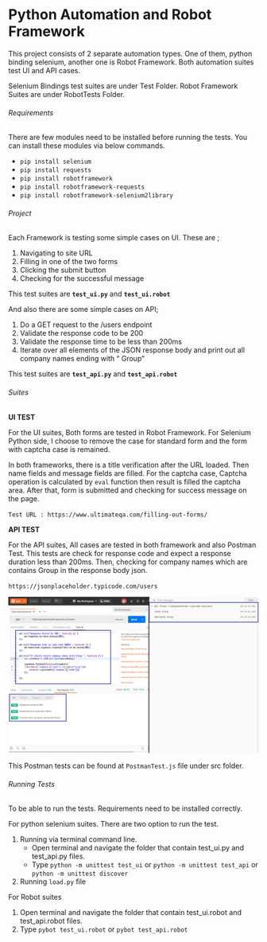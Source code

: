 # Python Automation and Robot Framework

This project consists of 2 separate automation types. One of them, python binding selenium,
another one is Robot Framework. Both automation suites test UI and API cases.

Selenium Bindings test suites are under Test Folder. Robot Framework
Suites are under RobotTests Folder.

###### Requirements 

There are few modules need to be installed before running the tests.
You can install these modules via below commands.

* `pip install selenium`
* `pip install requests`
* `pip install robotframework`
* `pip install robotframework-requests`
* `pip install robotframework-selenium2library`


###### Project 

Each Framework is testing some simple cases on UI. These are ;

1. Navigating to site URL
2. Filling in one of the two forms
3. Clicking the submit button
4. Checking for the successful message

This test suites are **`test_ui.py`** and **`test_ui.robot`**

And also there are some simple cases on API;

1. Do a GET request to the /users endpoint
2. Validate the response code to be 200
3. Validate the response time to be less than 200ms
4. Iterate over all elements of the JSON response body
and print out all company names ending with “ Group”

This test suites are **`test_api.py`** and **`test_api.robot`**


###### Suites

**UI TEST**

For the UI suites, Both forms are tested in Robot Framework. For Selenium Python side, I choose to
remove the case for standard form and the form with captcha case is remained. 

In both frameworks, there is a title verification after the URL loaded. Then name fields and 
message fields are filled. For the captcha case, Captcha operation is calculated by `eval`
function then result is filled the captcha area. After that, form is submitted and checking 
for success message on the page.

`Test URL : https://www.ultimateqa.com/filling-out-forms/`

**API TEST**

For the API suites, All cases are tested in both framework and also Postman Test.
This tests are check for response code and expect a response duration less than 200ms.
Then, checking for company names which are contains Group in the response body json.

`https://jsonplaceholder.typicode.com/users`

![Postman Test Results](https://github.com/kutayyegul/assignment/blob/master/postman.png)

This Postman tests can be found at `PostmanTest.js` file under src folder.

###### Running Tests

To be able to run the tests. Requirements need to be installed correctly.

For python selenium suites. There are two option to run the test. 

1. Running via terminal command line.
    * Open terminal and navigate the folder that contain test_ui.py and test_api.py files.
    * Type `python -m unittest test_ui` or `python -m unittest test_api`
    or `python -m unittest discover`
2. Running `load.py` file 

For Robot suites

1. Open terminal and navigate the folder that contain test_ui.robot and test_api.robot files.
2. Type `pybot test_ui.robot` or `pybot test_api.robot`

